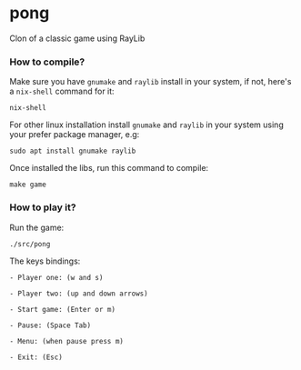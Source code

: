 # pong
Clon of a classic game using RayLib


### How to compile?

Make sure you have `gnumake` and `raylib` install in your system, if not,
here's a `nix-shell` command for it:

    nix-shell

For other linux installation install `gnumake` and `raylib` in your
system using your prefer package manager, e.g:

    sudo apt install gnumake raylib

Once installed the libs, run this command to compile:

    make game

### How to play it?

Run the game:

    ./src/pong

The keys bindings:

    - Player one: (w and s)

    - Player two: (up and down arrows)

    - Start game: (Enter or m)

    - Pause: (Space Tab)

    - Menu: (when pause press m)

    - Exit: (Esc)
